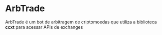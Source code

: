 # ArbTrade
ArbTrade é um bot de arbitragem de criptomoedas que utiliza a biblioteca **ccxt** para acessar APIs de exchanges

